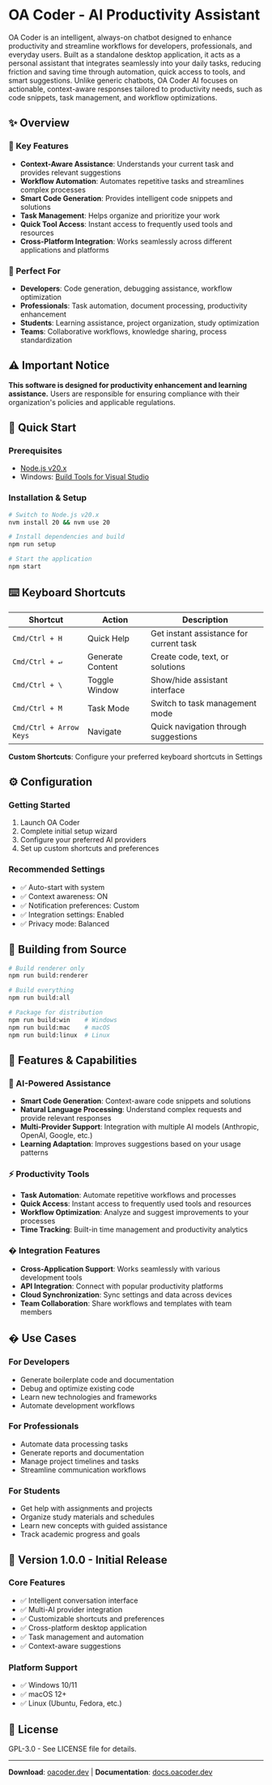 # OA Coder - AI Productivity Assistant

OA Coder is an intelligent, always-on chatbot designed to enhance productivity and streamline workflows for developers, professionals, and everyday users. Built as a standalone desktop application, it acts as a personal assistant that integrates seamlessly into your daily tasks, reducing friction and saving time through automation, quick access to tools, and smart suggestions. Unlike generic chatbots, OA Coder AI focuses on actionable, context-aware responses tailored to productivity needs, such as code snippets, task management, and workflow optimizations.

## ✨ Overview

### 🎯 Key Features

- **Context-Aware Assistance**: Understands your current task and provides relevant suggestions
- **Workflow Automation**: Automates repetitive tasks and streamlines complex processes
- **Smart Code Generation**: Provides intelligent code snippets and solutions
- **Task Management**: Helps organize and prioritize your work
- **Quick Tool Access**: Instant access to frequently used tools and resources
- **Cross-Platform Integration**: Works seamlessly across different applications and platforms

### 🚀 Perfect For

- **Developers**: Code generation, debugging assistance, workflow optimization
- **Professionals**: Task automation, document processing, productivity enhancement
- **Students**: Learning assistance, project organization, study optimization
- **Teams**: Collaborative workflows, knowledge sharing, process standardization

## ⚠️ Important Notice

**This software is designed for productivity enhancement and learning assistance.** Users are responsible for ensuring compliance with their organization's policies and applicable regulations.

## 🚀 Quick Start

### Prerequisites
- [Node.js v20.x](https://nodejs.org/en/download/)
- Windows: [Build Tools for Visual Studio](https://visualstudio.microsoft.com/downloads/)

### Installation & Setup
```bash
# Switch to Node.js v20.x
nvm install 20 && nvm use 20

# Install dependencies and build
npm run setup

# Start the application
npm start
```

## ⌨️ Keyboard Shortcuts

| Shortcut | Action | Description |
|----------|--------|-------------|
| `Cmd/Ctrl + H` | Quick Help | Get instant assistance for current task |
| `Cmd/Ctrl + ↵` | Generate Content | Create code, text, or solutions |
| `Cmd/Ctrl + \` | Toggle Window | Show/hide assistant interface |
| `Cmd/Ctrl + M` | Task Mode | Switch to task management mode |
| `Cmd/Ctrl + Arrow Keys` | Navigate | Quick navigation through suggestions |

**Custom Shortcuts**: Configure your preferred keyboard shortcuts in Settings

## ⚙️ Configuration

### Getting Started
1. Launch OA Coder
2. Complete initial setup wizard
3. Configure your preferred AI providers
4. Set up custom shortcuts and preferences

### Recommended Settings
- ✅ Auto-start with system
- ✅ Context awareness: ON
- ✅ Notification preferences: Custom
- ✅ Integration settings: Enabled
- ✅ Privacy mode: Balanced

## 🔧 Building from Source

```bash
# Build renderer only
npm run build:renderer

# Build everything
npm run build:all

# Package for distribution
npm run build:win    # Windows
npm run build:mac    # macOS
npm run build:linux  # Linux
```

## 🧪 Features & Capabilities

### 🤖 AI-Powered Assistance
- **Smart Code Generation**: Context-aware code snippets and solutions
- **Natural Language Processing**: Understand complex requests and provide relevant responses
- **Multi-Provider Support**: Integration with multiple AI models (Anthropic, OpenAI, Google, etc.)
- **Learning Adaptation**: Improves suggestions based on your usage patterns

### ⚡ Productivity Tools
- **Task Automation**: Automate repetitive workflows and processes
- **Quick Access**: Instant access to frequently used tools and resources
- **Workflow Optimization**: Analyze and suggest improvements to your processes
- **Time Tracking**: Built-in time management and productivity analytics

### � Integration Features
- **Cross-Application Support**: Works seamlessly with various development tools
- **API Integration**: Connect with popular productivity platforms
- **Cloud Synchronization**: Sync settings and data across devices
- **Team Collaboration**: Share workflows and templates with team members

## � Use Cases

### For Developers
- Generate boilerplate code and documentation
- Debug and optimize existing code
- Learn new technologies and frameworks
- Automate development workflows

### For Professionals
- Automate data processing tasks
- Generate reports and documentation
- Manage project timelines and tasks
- Streamline communication workflows

### For Students
- Get help with assignments and projects
- Organize study materials and schedules
- Learn new concepts with guided assistance
- Track academic progress and goals

## 🔄 Version 1.0.0 - Initial Release

### Core Features
- ✅ Intelligent conversation interface
- ✅ Multi-AI provider integration
- ✅ Customizable shortcuts and preferences
- ✅ Cross-platform desktop application
- ✅ Task management and automation
- ✅ Context-aware suggestions

### Platform Support
- ✅ Windows 10/11
- ✅ macOS 12+
- ✅ Linux (Ubuntu, Fedora, etc.)

## 📄 License

GPL-3.0 - See LICENSE file for details.

---

**Download**: [oacoder.dev](https://oacoder.dev/) | **Documentation**: [docs.oacoder.dev](https://docs.oacoder.dev/)
